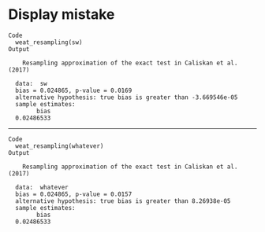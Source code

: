 # Display mistake

    Code
      weat_resampling(sw)
    Output
      
      	Resampling approximation of the exact test in Caliskan et al. (2017)
      
      data:  sw
      bias = 0.024865, p-value = 0.0169
      alternative hypothesis: true bias is greater than -3.669546e-05
      sample estimates:
            bias 
      0.02486533 
      

---

    Code
      weat_resampling(whatever)
    Output
      
      	Resampling approximation of the exact test in Caliskan et al. (2017)
      
      data:  whatever
      bias = 0.024865, p-value = 0.0157
      alternative hypothesis: true bias is greater than 8.26938e-05
      sample estimates:
            bias 
      0.02486533 
      

